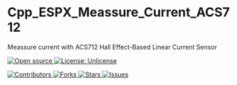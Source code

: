 # Cpp_ESPX_Meassure_Current_ACS712
 Meassure current with ACS712 Hall Effect-Based Linear Current Sensor


[
    ![Open source](
        https://img.shields.io/badge/Open%20Source-Yes-green?style=plastic
    )
    ](
        https://github.com/dannyvanlierop/Cpp_ESPX_Meassure_Current_ACS712
    )
[
    ![License: Unlicense](
        https://img.shields.io/badge/license-Unlicense-blue.svg?style=plastic)
    ](
        http://unlicense.org/
    )

[
    ![Contributors](
        https://img.shields.io/github/contributors/dannyvanlierop/Cpp_ESPX_Meassure_Current_ACS712?style=plastic)
    ](
        https://github.com/dannyvanlierop/Cpp_ESPX_Meassure_Current_ACS712/graphs/contributors
    )
[
    ![Forks](
        https://img.shields.io/github/forks/dannyvanlierop/Cpp_ESPX_Meassure_Current_ACS712?style=plastic)
    ](
        https://github.com/dannyvanlierop/Cpp_ESPX_Meassure_Current_ACS712/network/members
)
[
    ![Stars](
        https://img.shields.io/github/stars/dannyvanlierop/Cpp_ESPX_Meassure_Current_ACS712?style=plastic)
  ](
        https://github.com/dannyvanlierop/Cpp_ESPX_Meassure_Current_ACS712/stargazers
)
[
    ![Issues](
        https://img.shields.io/github/issues/dannyvanlierop/Cpp_ESPX_Meassure_Current_ACS712?style=plastic)
  ](
        https://github.com/dannyvanlierop/Cpp_ESPX_Meassure_Current_ACS712/issues
)